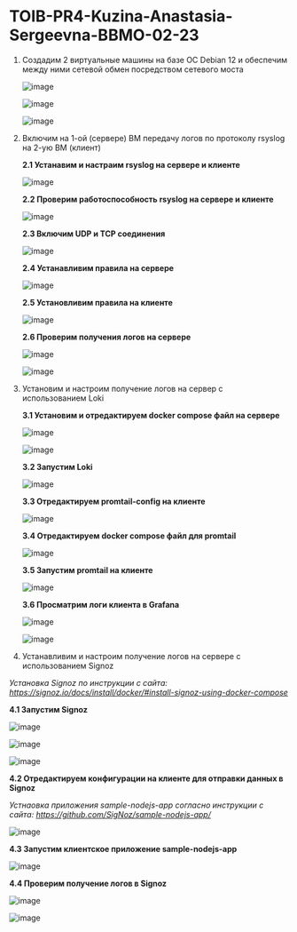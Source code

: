 # TOIB-PR4-Kuzina-Anastasia-Sergeevna-BBMO-02-23

1. Создадим 2 виртуальные машины на базе ОС Debian 12 и обеспечим между ними сетевой обмен посредством сетевого моста

   ![image](Screenshots/1.png)

   ![image](Screenshots/2.png)

   ![image](Screenshots/3.png)
   
2. Включим на 1-ой (сервере) ВМ передачу логов по протоколу rsyslog на 2-ую ВМ (клиент)
   
   **2.1 Устанавим и настраим rsyslog на сервере и клиенте**

   ![image](Screenshots/4.png)

   **2.2 Проверим работоспособность rsyslog на сервере и клиенте**

   ![image](Screenshots/5.png)

   **2.3 Включим UDP и TCP соединения**

   ![image](Screenshots/6.png)

   **2.4 Устанавливим правила на сервере**
   
   ![image](Screenshots/7.png)

   **2.5 Установливим правила на клиенте**
   
   ![image](Screenshots/8.png)

   **2.6 Проверим получения логов на сервере**
   
   ![image](Screenshots/9.png)

   ![image](Screenshots/10.png)

3. Установим и настроим получение логов на сервер с использованием Loki
   
   **3.1 Установим и отредактируем docker compose файл на сервере**
 
   ![image](Screenshots/11.png)
   
   ![image](Screenshots/12.png)
   
   **3.2 Запустим Loki**
 
   ![image](Screenshots/13.png)
 
   **3.3 Отредактируем promtail-config на клиенте**
 
   ![image](Screenshots/14.png)

   **3.4 Отредактируем docker compose файл для promtail**
 
   ![image](Screenshots/15.png)
  
   **3.5 Запустим promtail на клиенте**
 
   ![image](Screenshots/16.png)

   **3.6 Просматрим логи клиента в Grafana**
 
   ![image](Screenshots/17.png)

   ![image](Screenshots/18.png)
 
 4. Устанавливим и настроим получение логов на сервере с использованием Signoz

   _Установка Signoz по инструкции с сайта: https://signoz.io/docs/install/docker/#install-signoz-using-docker-compose_

   **4.1 Запустим Signoz**
   
   ![image](Screenshots/19.png)
   
   ![image](Screenshots/20.png)
   
   ![image](Screenshots/21.png)
   
   **4.2 Отредактируем конфигурации на клиенте для отправки данных в Signoz**
   
   _Устнаовка приложения sample-nodejs-app согласно инструкции с сайта: https://github.com/SigNoz/sample-nodejs-app/_
   
   ![image](Screenshots/22.png)

   **4.3 Запустим клиентское приложение sample-nodejs-app**
   
   ![image](Screenshots/23.png)
   
   **4.4 Проверим получение логов в Signoz**
   
   ![image](Screenshots/24.png)
   
   ![image](Screenshots/25.png)
